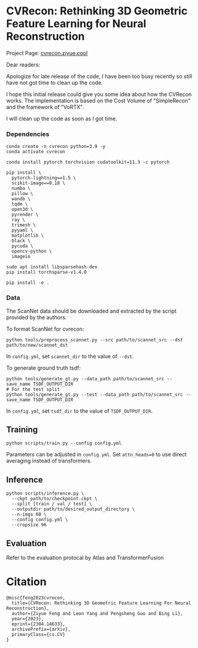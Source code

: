 # CVRecon: Rethinking 3D Geometric Feature Learning for Neural Reconstruction

Project Page: [cvrecon.ziyue.cool](https://cvrecon.ziyue.cool)

Dear readers:

Apologize for late release of the code, I have been too busy recently so still have not got time to clean up the code.

I hope this initial release could give you some idea about how the CVRecon works. The implementation is based on the Cost Volume of "SimpleRecon" and the framework of "VoRTX".

I will clean up the code as soon as I got time.

### Dependencies

```
conda create -n cvrecon python=3.9 -y
conda activate cvrecon

conda install pytorch torchvision cudatoolkit=11.3 -c pytorch

pip install \
  pytorch-lightning==1.5 \
  scikit-image==0.18 \
  numba \
  pillow \
  wandb \
  tqdm \
  open3d \
  pyrender \
  ray \
  trimesh \
  pyyaml \
  matplotlib \
  black \
  pycuda \
  opencv-python \
  imageio

sudo apt install libsparsehash-dev
pip install torchsparse-v1.4.0 

pip install -e .
```


### Data

The ScanNet data should be downloaded and extracted by the script provided by the authors.


To format ScanNet for cvrecon:
```
python tools/preprocess_scannet.py --src path/to/scannet_src --dst path/to/new/scannet_dst
```
In `config.yml`, set `scannet_dir` to the value of `--dst`.

To generate ground truth tsdf:
```
python tools/generate_gt.py --data_path path/to/scannet_src --save_name TSDF_OUTPUT_DIR
# For the test split
python tools/generate_gt.py --test --data_path path/to/scannet_src --save_name TSDF_OUTPUT_DIR
```
In `config.yml`, set `tsdf_dir` to the value of `TSDF_OUTPUT_DIR`.

## Training

```
python scripts/train.py --config config.yml
```
Parameters can be adjusted in `config.yml`.
Set `attn_heads=0` to use direct averaging instead of transformers.

## Inference

```
python scripts/inference.py \
  --ckpt path/to/checkpoint.ckpt \
  --split [train / val / test] \
  --outputdir path/to/desired_output_directory \
  --n-imgs 60 \
  --config config.yml \
  --cropsize 96
```

## Evaluation

Refer to the evaluation protocal by Atlas and TransformerFusion

# Citation
```
@misc{feng2023cvrecon,
  title={CVRecon: Rethinking 3D Geometric Feature Learning For Neural Reconstruction}, 
  author={Ziyue Feng and Leon Yang and Pengsheng Guo and Bing Li},
  year={2023},
  eprint={2304.14633},
  archivePrefix={arXiv},
  primaryClass={cs.CV}
}
```
